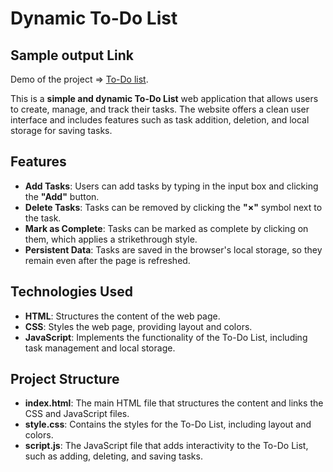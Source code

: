 # Dynamic To-Do List

## Sample output Link
Demo of the project => [To-Do list](https://sparkly-entremet-73a14e.netlify.app).

This is a **simple and dynamic To-Do List** web application that allows users to create, manage, and track their tasks. The website offers a clean user interface and includes features such as task addition, deletion, and local storage for saving tasks.

## Features

- **Add Tasks**: Users can add tasks by typing in the input box and clicking the **"Add"** button.
- **Delete Tasks**: Tasks can be removed by clicking the **"×"** symbol next to the task.
- **Mark as Complete**: Tasks can be marked as complete by clicking on them, which applies a strikethrough style.
- **Persistent Data**: Tasks are saved in the browser's local storage, so they remain even after the page is refreshed.

## Technologies Used

- **HTML**: Structures the content of the web page.
- **CSS**: Styles the web page, providing layout and colors.
- **JavaScript**: Implements the functionality of the To-Do List, including task management and local storage.

## Project Structure

- **index.html**: The main HTML file that structures the content and links the CSS and JavaScript files.
- **style.css**: Contains the styles for the To-Do List, including layout and colors.
- **script.js**: The JavaScript file that adds interactivity to the To-Do List, such as adding, deleting, and saving tasks.
